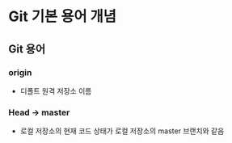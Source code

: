 # Git 기본 용어 개념



## Git 용어



### origin

-  디폴트 원격 저장소 이름

### Head -> master

- 로컬 저장소의 현재 코드 상태가 로컬 저장소의 master 브랜치와 같음